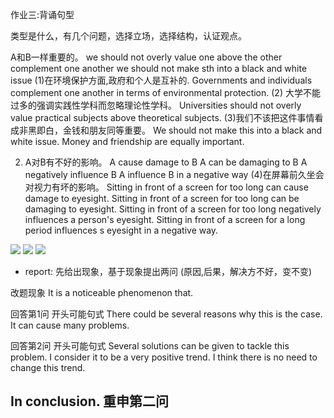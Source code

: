 作业三:背诵句型

类型是什么，有几个问题，选择立场，选择结构，认证观点。

A和B一样重要的。
we should not overly value one above the other
complement one another
we should not make sth into a black and white issue
(1)在环境保护方面,政府和个人是互补的.
Governments and individuals complement one another in terms of environmental protection.
(2) 大学不能过多的强调实践性学科而忽略理论性学科。
Universities should not overly value practical subjects above theoretical subjects.
(3)我们不该把这件事情看成非黑即白，金钱和朋友同等重要。
We should not make this into a black and white issue. Money and friendship are equally important.

2. A对B有不好的影响。
A cause damage to B
A can be damaging to B
A negatively influence B
A influence B in a negative way
(4)在屏幕前久坐会对视力有坏的影响。
Sitting in front of a screen for too long can cause damage to eyesight.
Sitting in front of a screen for too long can be damaging to eyesight.
Sitting in front of a screen for too long negatively influences a person's eyesight.
Sitting in front of a screen for a long period influences s eyesight in a negative way.

![](note/files/Pasted%20image%2020231210135254.png)
![](note/files/Pasted%20image%2020231210142057.png)
![](note/files/Pasted%20image%2020231210142112.png)
- report: 先给出现象，基于现象提出两问 (原因,后果，解决方不好，变不变)

改题现象
It is a noticeable phenomenon that.

回答第1问
开头可能句式
There could be several reasons why this is the case.
It can cause many problems.

回答第2问
开头可能句式
Several solutions can be given to tackle this problem.
I consider it to be a very positive trend.
I think there is no need to change this trend.

In conclusion. 重申第二问
- 